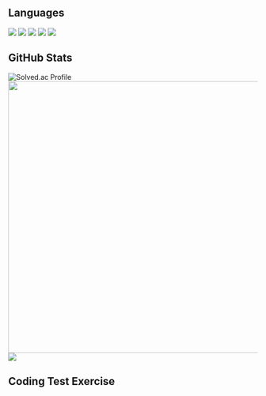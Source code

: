 <h2>
  Languages
</h2>
<div>
  <img src="https://img.shields.io/badge/C-ab0d0d?style=flat-square&logo=C&logoColor=white"/>
  <img src="https://img.shields.io/badge/C++-ca1414?style=flat-square&logo=c%2B%2B&logoColor=white"/>
  <img src="https://img.shields.io/badge/Java-25d807?style=flat-square&logo=JAVA&logoColor=black"/>
  <img src="https://img.shields.io/badge/Android-21b508?style=flat-square&logo=Android&logoColor=white"/>
  <img src="https://img.shields.io/badge/Python-3776AB?style=flat-square&logo=Python&logoColor=white">
  <br>
</div>

<h2> 
  GitHub Stats
</h2>
<div>
  <img src="http://mazassumnida.wtf/api/v2/generate_badge?boj=oz971124" alt="Solved.ac Profile" />
  <img src="https://github-readme-stats.vercel.app/api?username=oz971124&show_icons=true&theme=default" width="550px">
  <img src="https://github-readme-stats.vercel.app/api/top-langs/?username=oz971124&exclude_repo=CapstoneDesign&count_private=true&langs_count=4&theme=default" heigt="230px">
</div>

<h2>
  Coding Test Exercise
</h2>
<div>

<div>
